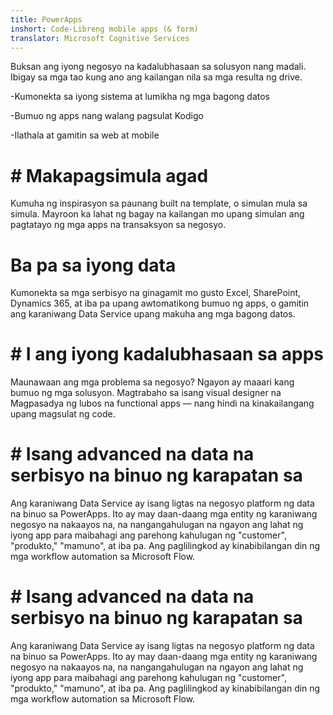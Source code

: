 ```yaml
---
title: PowerApps
inshort: Code-Libreng mobile apps (& form)
translator: Microsoft Cognitive Services
---
```


Buksan ang iyong negosyo na kadalubhasaan sa solusyon nang madali. Ibigay sa mga tao kung ano ang kailangan nila sa mga resulta ng drive.

-Kumonekta sa iyong sistema at lumikha ng mga bagong datos

-Bumuo ng apps nang walang pagsulat Kodigo

-Ilathala at gamitin sa web at mobile

# # Makapagsimula agad
Kumuha ng inspirasyon sa paunang built na template, o simulan mula sa simula. Mayroon ka lahat ng bagay na kailangan mo upang simulan ang pagtatayo ng mga apps na transaksyon sa negosyo.

# Ba pa sa iyong data
Kumonekta sa mga serbisyo na ginagamit mo gusto Excel, SharePoint, Dynamics 365, at iba pa upang awtomatikong bumuo ng apps, o gamitin ang karaniwang Data Service upang makuha ang mga bagong datos.

# # I ang iyong kadalubhasaan sa apps
Maunawaan ang mga problema sa negosyo? Ngayon ay maaari kang bumuo ng mga solusyon. Magtrabaho sa isang visual designer na Magpasadya ng lubos na functional apps — nang hindi na kinakailangang upang magsulat ng code.

# # Isang advanced na data na serbisyo na binuo ng karapatan sa
Ang karaniwang Data Service ay isang ligtas na negosyo platform ng data na binuo sa PowerApps. Ito ay may daan-daang mga entity ng karaniwang negosyo na nakaayos na, na nangangahulugan na ngayon ang lahat ng iyong app para maibahagi ang parehong kahulugan ng "customer", "produkto," "mamuno", at iba pa. Ang paglilingkod ay kinabibilangan din ng mga workflow automation sa Microsoft Flow.

# # Isang advanced na data na serbisyo na binuo ng karapatan sa
Ang karaniwang Data Service ay isang ligtas na negosyo platform ng data na binuo sa PowerApps. Ito ay may daan-daang mga entity ng karaniwang negosyo na nakaayos na, na nangangahulugan na ngayon ang lahat ng iyong app para maibahagi ang parehong kahulugan ng "customer", "produkto," "mamuno", at iba pa. Ang paglilingkod ay kinabibilangan din ng mga workflow automation sa Microsoft Flow.



